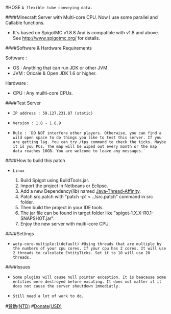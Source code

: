 #HOSE
`A flexible tube conveying data.`

####Minecraft Server with Multi-core CPU.
Now I use some parallel and Callable functions.

*   It`s based on SpigotMC v1.8.8 And is compatible with v1.8 and above. See http://www.spigotmc.org/ for details.

####Software & Hardware Requirements

Software :
*   OS : Anything that can run JDK or other JVM.
*   JVM : Oricale & Open JDK 1.6 or higher.

Hardware :
*   CPU : Any muilti-core CPUs.

####Test Server
*     IP address : 59.127.231.87 (static)
*     Version : 1.8 ~ 1.8.9
*     Rule : `DO NOT interfere other players. Otherwise, you can find a wild open space to do things you like to test this server. If you are getting lag. You can try /tps command to check the ticks. Maybe it is you PCs. The map will be wiped out every month or the map data reaches 10GB. You are welcome to leave any messages.`

####How to build this patch
*     Linux
  1. Build Spigot using BuildTools.jar.
  2. Import the project in Netbeans or Eclipse.
  3. Add a new Dependency(lib) named [Java-Thread-Affinity](https://github.com/OpenHFT/Java-Thread-Affinity).
  4. Patch src.patch with "patch -p1 < ../src.patch" command in src folder.
  5. Then build the project in your IDE tools.
  6. The jar file can be found in target folder like "spigot-1.X.X-R0.1-SNAPSHOT.jar".
  7. Enjoy the new server with multi-core CPU.

####Settings
*     wetp-core-multiple:1(default) #Using threads that are multiple by the numbers of your cpu cores. If your cpu has 2 cores. It will use 2 threads to calculate EntityTicks. Set it to 10 will use 20 threads.

####Issues
*     Some plugins will cause null pointer exception. It is beacause some entities were destroyed before excuting. It does not matter if it does not cause the server shoutdown immediatly.
*     Still need a lot of work to do.

#[贊助(NTD)](https://www.paypal.com/cgi-bin/webscr?cmd=_s-xclick&hosted_button_id=UMV8PH8TDHSCY)
#[Donate(USD)](https://www.paypal.com/cgi-bin/webscr?cmd=_s-xclick&hosted_button_id=FYUVSZYQBPXF2)
